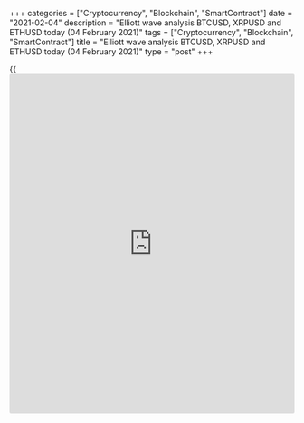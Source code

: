 +++
categories = ["Cryptocurrency", "Blockchain", "SmartContract"]
date = "2021-02-04"
description = "Elliott wave analysis BTCUSD, XRPUSD and ETHUSD today (04 February 2021)"
tags = ["Cryptocurrency", "Blockchain", "SmartContract"]
title = "Elliott wave analysis BTCUSD, XRPUSD and ETHUSD today (04 February 2021)"
type = "post"
+++

{{<iframe id="large-banner" src="https://www.bounty.group/#slide=23.0" width="100%" height="600" scrolling="no" style="border: 0px solid rgb(216, 221, 230); border-radius: 3px;">}}

2021-02-04

2021-02-04

Short-term forecast for BTCUSD, XRPUSD and ETHUSD 04.02.2021Roman Onegin

I welcome my readers!

I have prepared a short-term cryptocurrency forecast based on Elliott
wave analysis of Bitcoin, Ripple, and Ethereum. I offer entry signals to
trade each cryptocurrency.

The Ripple price is declining in corrective wave 2; Bitcoin and Ethereum
are forming the initial parts of the fifth sub-waves.

The article covers the following subjects:

## Elliott wave Bitcoin analysis

The BTCUSD market is forming the upward five-wave impulse, with the
bearish corrective wave 4 completed inside. Wave 4 is a bearish triple
zigzag [W]-[X]-[Y]-[X]-[Z]. Next, the market turned up and started
rising in the initial leg of the fifth impulse wave. The sub-waves [1]
and [2] have completed, and the price is now growing in sub-wave [3].
The market should go up above the final level of wave [X], 40109.00.

### Trading plan for [BTCUSD][1] today:

Buy 37736.50 TP 40109.00

* * *

## Elliott wave Ripple analysis

The most recent chart section shows the formation of the initial part of
the impulse wave (3). The price has sharply risen in impulse 1. Next,
the market dropped in the corrective wave 2. Wave 2 is likely to be a
simple zigzag [a]-[b]-[c], where [b] is a double zigzag, and the [c]
impulse has started developing. Therefore, the price should be declining
in the [c] impulse to a level of 0.300. One could enter sales in the
current situation.

### Trading plan for **[XRPUSD][2]** today:

Sell 0.383, TP 0.300

* * *

## Elliott wave Ethereum analysis

There is forming the upward impulse wave composed of sub-waves
1-2-3-4-5. The impulse sub-waves 1 and 3, and the corrective waves 2 and
4 have completed. Wave 4 has recently finished as a triangle
[A]-[B]-[C]-[D]-[E]. The price is now rising in the final fifth wave.
The price should be rising to a level above 1800.00. One could enter
purchases in the current situation.

### Trading plan for  **[ETHUSD][3] **today:

Buy 1662.65, TP 1700.00

* * *

P.S. Did you like my article? Share it in social networks: it will be
the best “thank you" :)

Ask me questions and comment below. I’ll be glad to answer your
questions and give necessary explanations.

 **Useful links:**

  * I recommend trying to trade with a reliable broker [here][4]. The system allows you to trade by yourself or copy successful traders from all across the globe.
  * Use my promo-code BLOG for getting deposit bonus 50% on LiteForex platform. Just enter this code in the appropriate field while [depositing][5] your trading account.
  * Telegram chat for traders: <t.me/liteforexengchat>. We are sharing the signals and trading experience
  * Telegram channel with high-quality analytics, Forex reviews, training articles, and other useful things for traders <t.me/liteforex>



The content of this article reflects the author’s opinion and does not
necessarily reflect the official position of LiteForex. The material
published on this page is provided for informational purposes only and
should not be considered as the provision of investment advice for the
purposes of Directive 2004/39/EC.

Rate this article:

{{value}}

( {{count}} {{title}} )

   1. my.liteforex.com/trading/chart?symbol=BTCUSD
   2. my.liteforex.com/trading/chart?symbol=XRPUSD
   3. my.liteforex.com/trading/chart?symbol=ETHUSD
   4. my.liteforex.com/?category=analysts-opinions&slug=short-term-forecast-for-[BTC](https://www.playgroundfx.com/blog/who-is-the-creator-of-bitcoin/)usd-xrpusd-and-ethusd-04022021&openPopup=%2Fregistration%2Fpopup&utm_source=blog&utm_medium=article&utm_campaign=bonus
   5. my.liteforex.com/deposit/?category=analysts-opinions&slug=short-term-forecast-for-[BTC](https://www.playgroundfx.com/blog/who-is-the-creator-of-bitcoin/)usd-xrpusd-and-ethusd-04022021&promo_code=BLOG&utm_source=blog&utm_medium=article&utm_campaign=bonus